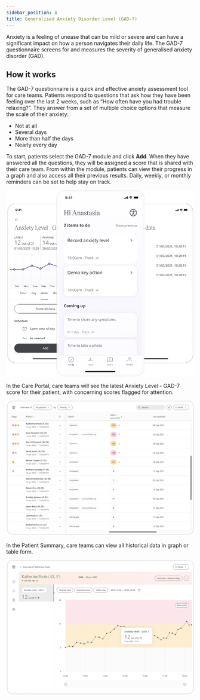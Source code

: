 ```yaml
---
sidebar_position: 4
title: Generalised Anxiety Disorder Level (GAD-7)
---
```


Anxiety is a feeling of unease that can be mild or severe and can have a significant impact on how a person navigates their daily life. The GAD-7 questionnaire screens for and measures the severity of generalised anxiety disorder (GAD). 

## How it works

The GAD-7 questionnaire is a quick and effective anxiety assessment tool for care teams. Patients respond to questions that ask how they have been feeling over the last 2 weeks, such as “How often have you had trouble relaxing?”. They answer from a set of multiple choice options that measure the scale of their anxiety:
- Not at all
- Several days
- More than half the days
- Nearly every day

To start, patients select the GAD-7 module and click **Add**. When they have answered all the questions, they will be assigned a score that is shared with their care team. From within the module, patients can view their progress in a graph and also access all their previous results. Daily, weekly, or monthly reminders can be set to help stay on track.

![Anxiety Level - GAD-7 in the Huma Care App](./assets/anxiety-level-gad-7.png)

In the Care Portal, care teams will see the latest Anxiety Level - GAD-7 score for their patient, with concerning scores flagged for attention. 

![Clinician view of Anxiety Level - GAD-7](./assets/cp-patient-list-gad-7.png)

In the Patient Summary, care teams can view all historical data in graph or table form.

![Clinician view of Anxiety Level - GAD-7](./assets/cp-module-details-gad-7.png)
